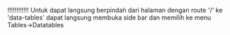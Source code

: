 !!!!!!!!!!!!
Untuk dapat langsung berpindah dari halaman dengan route '/' ke 'data-tables' dapat langsung membuka side bar dan memilih ke menu Tables->Datatables
